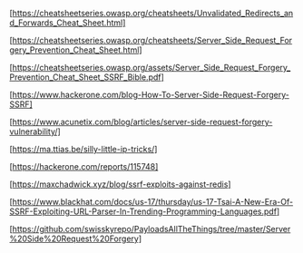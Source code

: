 [https://cheatsheetseries.owasp.org/cheatsheets/Unvalidated_Redirects_and_Forwards_Cheat_Sheet.html]

[https://cheatsheetseries.owasp.org/cheatsheets/Server_Side_Request_Forgery_Prevention_Cheat_Sheet.html]

[https://cheatsheetseries.owasp.org/assets/Server_Side_Request_Forgery_Prevention_Cheat_Sheet_SSRF_Bible.pdf]

[https://www.hackerone.com/blog-How-To-Server-Side-Request-Forgery-SSRF]

[https://www.acunetix.com/blog/articles/server-side-request-forgery-vulnerability/]

[https://ma.ttias.be/silly-little-ip-tricks/]

[https://hackerone.com/reports/115748]

[https://maxchadwick.xyz/blog/ssrf-exploits-against-redis]

[https://www.blackhat.com/docs/us-17/thursday/us-17-Tsai-A-New-Era-Of-SSRF-Exploiting-URL-Parser-In-Trending-Programming-Languages.pdf]

[https://github.com/swisskyrepo/PayloadsAllTheThings/tree/master/Server%20Side%20Request%20Forgery]
